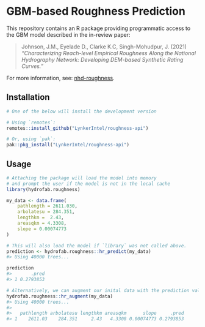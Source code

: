 # GBM-based Roughness Prediction

This repository contains an R package providing programmatic access to the GBM model described in the in-review paper:

> Johnson, J.M., Eyelade D., Clarke K.C, Singh-Mohudpur, J. (2021) *“Characterizing Reach-level Empirical Roughness Along the National Hydrography Network: Developing DEM-based Synthetic Rating Curves.”*

For more information, see: [nhd-roughness](https://github.com/mikejohnson51/nhd-roughness).

## Installation
```R
# One of the below will install the development version

# Using `remotes`:
remotes::install_github("LynkerIntel/roughness-api")

# Or, using `pak`:
pak::pkg_install("LynkerIntel/roughness-api")
```

## Usage

```R
# Attaching the package will load the model into memory
# and prompt the user if the model is not in the local cache
library(hydrofab.roughness)

my_data <- data.frame(
    pathlength = 2611.030, 
    arbolatesu = 284.351, 
    lengthkm =  2.43, 
    areasqkm = 4.3308, 
    slope = 0.00074773
)

# This will also load the model if `library` was not called above.
prediction <- hydrofab.roughness::hr_predict(my_data)
#> Using 40000 trees...

prediction
#>       .pred
#> 1 0.2793853

# Alternatively, we can augment our inital data with the prediction values
hydrofab.roughness::hr_augment(my_data)
#> Using 40000 trees...
#> 
#>   pathlength arbolatesu lengthkm areasqkm      slope     .pred
#> 1    2611.03    284.351     2.43   4.3308 0.00074773 0.2793853
```
